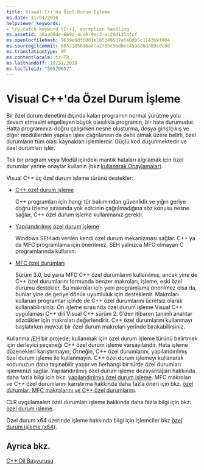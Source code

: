 ```yaml
---
title: Visual C++'da Özel Durum İşleme
ms.date: 11/04/2016
helpviewer_keywords:
- try-catch keyword [C++], exception handling
ms.assetid: a6aa08de-669d-4ce8-9ec3-ec20d1354fcf
ms.openlocfilehash: 9639e0df6081e185349537ef40d85c1143b9f904
ms.sourcegitcommit: 6052185696adca270bc9bdbec45a626dd89cdcdd
ms.translationtype: MT
ms.contentlocale: tr-TR
ms.lasthandoff: 10/31/2018
ms.locfileid: "50570657"
---
```

# <a name="exception-handling-in-visual-c"></a>Visual C++'da Özel Durum İşleme

Bir özel durum denetimi dışında kalan programın normal yürütme yolu devam etmesini engelleyen büyük olasılıkla programın, bir hata durumudur. Hatta programınızı doğru çalışırken nesne oluşturma, dosya giriş/çıkış ve diğer modüllerden yapılan işlev çağrılarının da dahil olmak üzere belirli, özel durumların tüm olası kaynakları işlemlerdir. Güçlü kod düşünmektedir ve özel durumları işler.

Tek bir program veya Modül içindeki mantık hataları algılamak için özel durumlar yerine onaylar kullanın (bkz [kullanarak Onaylamalar](/visualstudio/debugger/c-cpp-assertions)).

Visual C++ üç özel durum işleme türünü destekler:

- [C++ özel durum işleme](../cpp/cpp-exception-handling.md)

   C++ programları için hangi tür bakımından güvenlidir ve yığın geriye doğru izleme sırasında yok edicinin çağrılmadığına söz konusu nesne sağlar, C++ özel durum işleme kullanmanız gerekir.

- [Yapılandırılmış özel durum işleme](../cpp/structured-exception-handling-c-cpp.md)

   Windows SEH adı verilen kendi özel durum mekanizması sağlar. C++ ya da MFC programlama için önerilmez. SEH yalnızca MFC olmayan C programlarında kullanın.

- [MFC özel durumları](../mfc/exception-handling-in-mfc.md)

   Sürüm 3.0, bu yana MFC C++ özel durumlarını kullanılmış, ancak yine de C++ özel durumlarını formunda benzer makroları, işleme, eski özel durumu destekler. Bu makrolar için yeni programlama önerilmez olsa da, bunlar yine de geriye dönük uyumluluk için desteklenir. Makroları kullanan programlar içinde de C++ özel durumlarını ücretsiz olarak kullanabilirsiniz. Ön işleme sırasında özel durum işleme Visual C++ uygulaması C++ dili Visual C++ sürüm 2. 0'den itibaren tanımlı anahtar sözcükler için makroları değerlendirir. C++ özel durumlarını kullanmayı başlatırken mevcut bir özel durum makroları yerinde bırakabilirsiniz.

Kullanma [/EH](../build/reference/eh-exception-handling-model.md) bir projede; kullanmak için özel durum işleme türünü belirtmek için derleyici seçeneği C++ özel durum işleme varsayılandır. Hata işleme düzenekleri karıştırmayın; Örneğin, C++ özel durumlarını, yapılandırılmış özel durum işleme ile kullanmayın. C++ özel durum işlemeyi kullanarak kodunuzun daha taşınabilir yapar ve herhangi bir türde özel durumları işlemenizi sağlar. Yapılandırılmış özel durum işleme dezavantajları hakkında daha fazla bilgi için bkz. [yapılandırılmış özel durum işleme](../cpp/structured-exception-handling-c-cpp.md). MFC makroları ve C++ özel durumlarını karıştırma hakkında daha fazla öneri için bkz. [özel durumlar: MFC makrolarını ve C++ özel durumlarını](../mfc/exceptions-using-mfc-macros-and-cpp-exceptions.md).

CLR uygulamaları özel durumları işleme hakkında daha fazla bilgi için bkz: [özel durum işleme](../windows/exception-handling-cpp-component-extensions.md).

Özel durum x64 üzerinde işleme hakkında bilgi için işlemciler bkz [özel durum işleme (x64)](../build/exception-handling-x64.md).

## <a name="see-also"></a>Ayrıca bkz.

[C++ Dil Başvurusu](../cpp/cpp-language-reference.md)